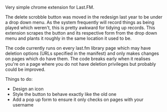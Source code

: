 Very simple chrome extension for Last.FM.

The delete scrobble button was moved in the redesign last year to be under a drop down menu. As the system frequently will record things as being played which weren't, this is pretty awkward for tidying up records. This extension scrapes the button and its respective form from the drop down menu and plants it roughly in the same location it used to be.

The code currently runs on every last.fm library page which may have deletion options (URLs specified in the manifest) and only makes changes on pages which do have them. The code breaks early when it realises you're on a page where you do not have deletion privileges but probably could be improved.


Things to do:
- Design an icon
- Style the button to behave exactly like the old one
- Add a pop up form to ensure it only checks on pages with your username
